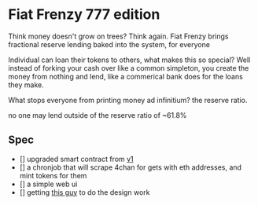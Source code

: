# Fiat Frenzy 777 edition

Think money doesn't grow on trees? Think again.
Fiat Frenzy brings fractional reserve lending baked into the system, for everyone

Individual can loan their tokens to others, what makes this so special?
Well instead of forking your cash over like a common simpleton, you create the money from nothing and lend, like a commerical bank does for the loans they make.

What stops everyone from printing money ad infinitium? the reserve ratio.

no one may lend outside of the reserve ratio of ~61.8%

## Spec

- [] upgraded smart contract from [v1](https://github.com/Joe-mcgee/Fiat-Frenzy)
- [] a chronjob that will scrape 4chan for gets with eth addresses, and mint tokens for them
- [] a simple web ui
- [] getting [this guy](https://www.patreon.com/tarotofkek) to do the design work
